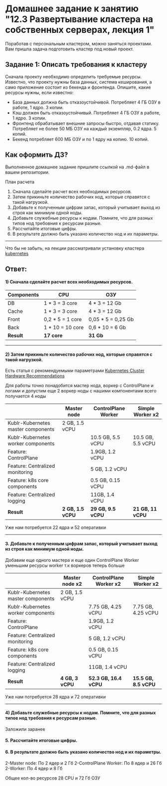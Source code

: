 # Домашнее задание к занятию "12.3 Развертывание кластера на собственных серверах, лекция 1"
Поработав с персональным кластером, можно заняться проектами. Вам пришла задача подготовить кластер под новый проект.

## Задание 1: Описать требования к кластеру
Сначала проекту необходимо определить требуемые ресурсы. Известно, что проекту нужны база данных, система кеширования, а само приложение состоит из бекенда и фронтенда. Опишите, какие ресурсы нужны, если известно:

* База данных должна быть отказоустойчивой. Потребляет 4 ГБ ОЗУ в работе, 1 ядро. 3 копии.
* Кэш должен быть отказоустойчивый. Потребляет 4 ГБ ОЗУ в работе, 1 ядро. 3 копии.
* Фронтенд обрабатывает внешние запросы быстро, отдавая статику. Потребляет не более 50 МБ ОЗУ на каждый экземпляр, 0.2 ядра. 5 копий.
* Бекенд потребляет 600 МБ ОЗУ и по 1 ядру на копию. 10 копий.

## Как оформить ДЗ?

Выполненное домашнее задание пришлите ссылкой на .md-файл в вашем репозитории.

План расчета
1. Сначала сделайте расчет всех необходимых ресурсов.
2. Затем прикиньте количество рабочих нод, которые справятся с такой нагрузкой.
3. Добавьте к полученным цифрам запас, который учитывает выход из строя как минимум одной ноды.
4. Добавьте служебные ресурсы к нодам. Помните, что для разных типов нод требовния к ресурсам разные.
5. Рассчитайте итоговые цифры.
6. В результате должно быть указано количество нод и их параметры.

---

Что бы не забыть, на лекции рассматривали установку кластера [kubernetes](https://github.com/aak74/kubernetes-for-beginners/tree/master/15-install/10-kubeadm)

## Ответ:

#### 1) Сначала сделайте расчет всех необходимых ресурсов.

| Components | CPU              | ОЗУ                |
|------------|------------------|--------------------|
| DB         | 1 * 3 = 3 core   | 4 * 3 = 12 Gb      |     
| Cache      | 1 * 3 = 3 core   | 4 * 3 = 12 Gb      | 
| Front      | 0,2 * 5 = 1 core | 0,05 * 5 = 0,25 Gb | 
| Back       | 1 * 10 = 10 core | 0,6 * 10 = 6 Gb    | 
| **Result** | **17 core**      | **31 Gb**          | 

---

#### 2) Затем прикиньте количество рабочих нод, которые справятся с такой нагрузкой.

Есть статья с рекомендуемыми параметрами [Kubernetes Cluster Hardware Recommendations](https://docs.kublr.com/installation/hardware-recommendation/)

Для работы точно понадобится мастер нода, воркер с ControlPlane и логами и допустим еще 2 воркер ноды с нашими компонентами всего получается 4 ноды

|                                    | Master node         | ControlPlane Worker | Simple Worker x2   |
|------------------------------------|---------------------|---------------------|--------------------|
| Kublr-Kubernetes master components | 2 GB, 1.5 vCPU      |                     |                    | 
| Kublr-Kubernetes worker components |                     | 10.5 GB, 5.5 vCPU   | 10.5 GB, 5.5 vCPU  | 
| Feature: ControlPlane              |                     | 1.9GB, 1.2 vCPU     |                    | 
| Feature: Centralized monitoring    |                     | 5 GB, 1.2 vCPU      |                    |
| Feature: k8s core components       |                     | 0.5 GB, 0.15 vCPU   |                    |
| Feature: Centralized logging       |                     | 11GB, 1.4 vCPU      |                    |
| **Result**                         | **2 GB, 1.5 vCPU**  | **29 GB, 9.5 vCPU** | **21 GB, 11 vCPU** |

Уже нам потребуется 22 ядра и 52 оперативки

---

#### 3. Добавьте к полученным цифрам запас, который учитывает выход из строя как минимум одной ноды.

Добавим еще одного мастера и еще один ControlPlane Worker уменьшим ресурсы worker т.к воркеров теперь больше

|                                    | Master node  x2  | ControlPlane Worker x2 | Simple Worker x2      |
|------------------------------------|------------------|------------------------|-----------------------|
| Kublr-Kubernetes master components | 2 GB, 1.5 vCPU   |                        |                       | 
| Kublr-Kubernetes worker components |                  | 7.75 GB, 4.25 vCPU     | 7.75 GB, 4.25 vCPU    | 
| Feature: ControlPlane              |                  | 1.9GB, 1.2 vCPU        |                       | 
| Feature: Centralized monitoring    |                  | 5 GB, 1.2 vCPU         |                       |
| Feature: k8s core components       |                  | 0.5 GB, 0.15 vCPU      |                       |
| Feature: Centralized logging       |                  | 11GB, 1.4 vCPU         |                       |
| **Result**                         | **4 GB, 3 vCPU** | **52.3 GB, 16.4 vCPU** | **15.5 GB, 8.5 vCPU** |

Уже нам потребуется 28 ядра и 72 оперативки

---

####  4) Добавьте служебные ресурсы к нодам. Помните, что для разных типов нод требовния к ресурсам разные.

Заложили заранее

####  5. Рассчитайте итоговые цифры.
####  6. В результате должно быть указано количество нод и их параметры.

2-Master node: По 2 ядер и 2 Гб
2-ControlPlane Worker: По 8 ядер и 26 Гб
2-Worker: По 4 ядер и 8 Гб

Общее кол-во ресурсов 28 CPU и 72 Гб ОЗУ